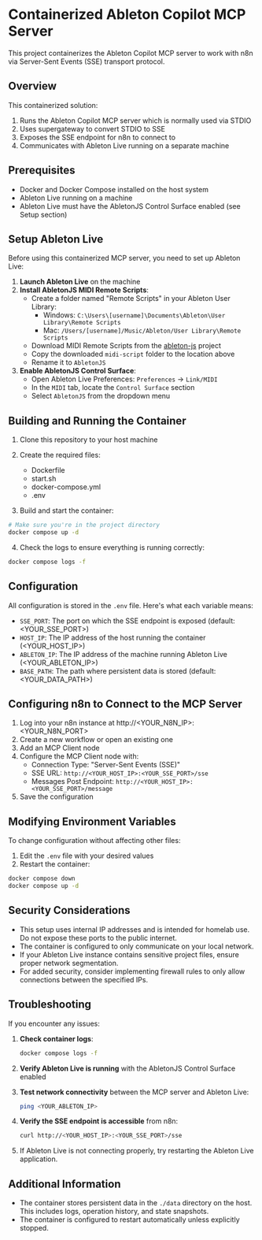 # Containerized Ableton Copilot MCP Server

This project containerizes the Ableton Copilot MCP server to work with n8n via Server-Sent Events (SSE) transport protocol.

## Overview

This containerized solution:

1. Runs the Ableton Copilot MCP server which is normally used via STDIO
2. Uses supergateway to convert STDIO to SSE
3. Exposes the SSE endpoint for n8n to connect to
4. Communicates with Ableton Live running on a separate machine

## Prerequisites

- Docker and Docker Compose installed on the host system
- Ableton Live running on a machine
- Ableton Live must have the AbletonJS Control Surface enabled (see Setup section)

## Setup Ableton Live

Before using this containerized MCP server, you need to set up Ableton Live:

1. **Launch Ableton Live** on the machine
2. **Install AbletonJS MIDI Remote Scripts**:
   - Create a folder named "Remote Scripts" in your Ableton User Library:
     - Windows: `C:\Users\[username]\Documents\Ableton\User Library\Remote Scripts`
     - Mac: `/Users/[username]/Music/Ableton/User Library\Remote Scripts`
   - Download MIDI Remote Scripts from the [ableton-js](https://github.com/leolabs/ableton-js) project
   - Copy the downloaded `midi-script` folder to the location above
   - Rename it to `AbletonJS`
3. **Enable AbletonJS Control Surface**:
   - Open Ableton Live Preferences: `Preferences` → `Link/MIDI`
   - In the `MIDI` tab, locate the `Control Surface` section
   - Select `AbletonJS` from the dropdown menu

## Building and Running the Container

1. Clone this repository to your host machine
2. Create the required files:
   - Dockerfile
   - start.sh
   - docker-compose.yml
   - .env

3. Build and start the container:

```bash
# Make sure you're in the project directory
docker compose up -d
```

4. Check the logs to ensure everything is running correctly:

```bash
docker compose logs -f
```

## Configuration

All configuration is stored in the `.env` file. Here's what each variable means:

- `SSE_PORT`: The port on which the SSE endpoint is exposed (default: <YOUR_SSE_PORT>)
- `HOST_IP`: The IP address of the host running the container (<YOUR_HOST_IP>)
- `ABLETON_IP`: The IP address of the machine running Ableton Live (<YOUR_ABLETON_IP>)
- `BASE_PATH`: The path where persistent data is stored (default: <YOUR_DATA_PATH>)

## Configuring n8n to Connect to the MCP Server

1. Log into your n8n instance at http://<YOUR_N8N_IP>:<YOUR_N8N_PORT>
2. Create a new workflow or open an existing one
3. Add an MCP Client node
4. Configure the MCP Client node with:
   - Connection Type: "Server-Sent Events (SSE)"
   - SSE URL: `http://<YOUR_HOST_IP>:<YOUR_SSE_PORT>/sse`
   - Messages Post Endpoint: `http://<YOUR_HOST_IP>:<YOUR_SSE_PORT>/message`
5. Save the configuration

## Modifying Environment Variables

To change configuration without affecting other files:

1. Edit the `.env` file with your desired values
2. Restart the container:

```bash
docker compose down
docker compose up -d
```

## Security Considerations

- This setup uses internal IP addresses and is intended for homelab use. Do not expose these ports to the public internet.
- The container is configured to only communicate on your local network.
- If your Ableton Live instance contains sensitive project files, ensure proper network segmentation.
- For added security, consider implementing firewall rules to only allow connections between the specified IPs.

## Troubleshooting

If you encounter any issues:

1. **Check container logs**:
   ```bash
   docker compose logs -f
   ```

2. **Verify Ableton Live is running** with the AbletonJS Control Surface enabled

3. **Test network connectivity** between the MCP server and Ableton Live:
   ```bash
   ping <YOUR_ABLETON_IP>
   ```

4. **Verify the SSE endpoint is accessible** from n8n:
   ```bash
   curl http://<YOUR_HOST_IP>:<YOUR_SSE_PORT>/sse
   ```

5. If Ableton Live is not connecting properly, try restarting the Ableton Live application.

## Additional Information

- The container stores persistent data in the `./data` directory on the host. This includes logs, operation history, and state snapshots.
- The container is configured to restart automatically unless explicitly stopped.
